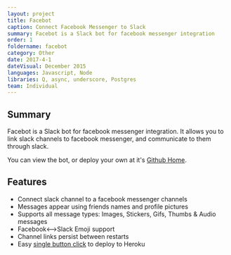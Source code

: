 ```yaml
---
layout: project
title: Facebot
caption: Connect Facebook Messenger to Slack
summary: Facebot is a Slack bot for facebook messenger integration
order: 1
foldername: facebot
category: Other
date: 2017-4-1
dateVisual: December 2015
languages: Javascript, Node
libraries: Q, async, underscore, Postgres
team: Individual
---
```


## Summary

Facebot is a Slack bot for facebook messenger integration. It allows you to link slack channels to facebook messenger, and communicate to them through slack.

You can view the bot, or deploy your own at it's [Github Home](https://github.com/Weetbix/facebot).

## Features

- Connect slack channel to a facebook messenger channels
- Messages appear using friends names and profile pictures
- Supports all message types: Images, Stickers, Gifs, Thumbs & Audio messages
- Facebook<-->Slack Emoji support
- Channel links persist between restarts
- Easy [single button click](https://github.com/Weetbix/facebot#run-on-heroku-for-free) to deploy to Heroku
